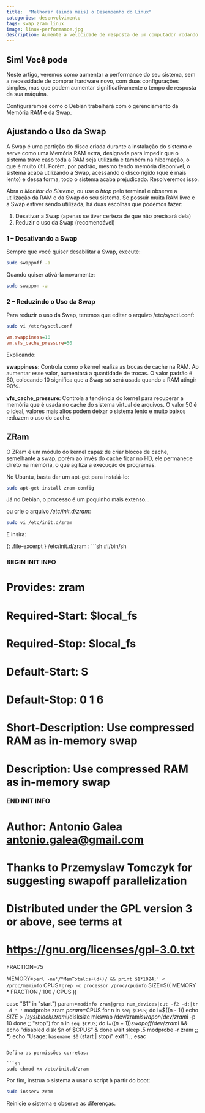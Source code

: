 ```yaml
---
title:  "Melhorar (ainda mais) o Desempenho do Linux"
categories: desenvolvimento
tags: swap zram linux
image: linux-performance.jpg
description: Aumente a velocidade de resposta de um computador rodando Linux personalizando a swap e instalando a zram.
---
```


## Sim! Você pode

Neste artigo, veremos como aumentar a performance do seu sistema, sem a necessidade de comprar hardware novo, com duas configurações simples, mas que podem aumentar significativamente o tempo de resposta da sua máquina.

Configuraremos como o Debian trabalhará com o gerenciamento da Memória RAM e da Swap.

## Ajustando o Uso da Swap

A Swap é uma partição do disco criada durante a instalação do sistema e serve como uma Memória RAM extra, designada para impedir que o sistema trave caso toda a RAM seja utilizada e também na hibernação, o que é muito útil. Porém, por padrão, mesmo tendo memória disponível, o sistema acaba utilizando a Swap, acessando o disco rígido (que é mais lento) e dessa forma, todo o sistema acaba prejudicado. Resolveremos isso.

Abra o _Monitor do Sistema_, ou use o _htop_ pelo terminal e observe a utilização da RAM e da Swap do seu sistema. Se possuir muita RAM livre e a Swap estiver sendo utilizada, há duas escolhas que podemos fazer:

1. Desativar a Swap (apenas se tiver certeza de que não precisará dela)
2. Reduzir o uso da Swap (recomendável)

### 1 – Desativando a Swap

Sempre que você quiser desabilitar a Swap, execute:

```sh
sudo swappoff -a
```

Quando quiser ativá-la novamente:

```sh
sudo swappon -a
```

### 2 – Reduzindo o Uso da Swap

Para reduzir o uso da Swap, teremos que editar o arquivo /etc/sysctl.conf:

```sh
sudo vi /etc/sysctl.conf
```

```ini
vm.swappiness=10
vm.vfs_cache_pressure=50
```

Explicando:

**swappiness**:  Controla como o kernel realiza as trocas de cache na RAM. Ao aumentar esse valor, aumentará a quantidade de trocas. O valor padrão é 60, colocando 10 significa que a Swap só será usada quando a RAM atingir 90%.

**vfs_cache_pressure**: Controla a tendência do kernel para recuperar a memória que é usada no cache do sistema virtual de arquivos. O valor 50 é o ideal, valores mais altos podem deixar o sistema lento e muito baixos reduzem o uso do cache.

## ZRam

O ZRam é um módulo do kernel capaz de criar blocos de cache, semelhante a swap, porém ao invés do cache ficar no HD, ele permanece direto na memória, o que agiliza a execução de programas.

No Ubuntu, basta dar um apt-get para instalá-lo:

```sh
sudo apt-get install zram-config
```

Já no Debian, o processo é um poquinho mais extenso...

 ou crie o arquivo _/etc/init.d/zram_:

```sh
sudo vi /etc/init.d/zram
```

E insira:

{: .file-excerpt }
/etc/init.d/zram
: ```sh
  #!/bin/sh
  ### BEGIN INIT INFO
  # Provides:          zram
  # Required-Start:    $local_fs
  # Required-Stop:     $local_fs
  # Default-Start:     S
  # Default-Stop:      0 1 6
  # Short-Description: Use compressed RAM as in-memory swap
  # Description:       Use compressed RAM as in-memory swap
  ### END INIT INFO

  # Author: Antonio Galea <antonio.galea@gmail.com>
  # Thanks to Przemyslaw Tomczyk for suggesting swapoff parallelization
  # Distributed under the GPL version 3 or above, see terms at
  #      https://gnu.org/licenses/gpl-3.0.txt

  FRACTION=75

  MEMORY=`perl -ne'/^MemTotal:s+(d+)/ && print $1*1024;' < /proc/meminfo`
  CPUS=`grep -c processor /proc/cpuinfo`
  SIZE=$(( MEMORY * FRACTION / 100 / CPUS ))

  case "$1" in
    "start")
      param=`modinfo zram|grep num_devices|cut -f2 -d:|tr -d ' '`
      modprobe zram $param=$CPUS
      for n in `seq $CPUS`; do
        i=$((n - 1))
        echo $SIZE > /sys/block/zram$i/disksize
        mkswap /dev/zram$i
        swapon /dev/zram$i -p 10
      done
      ;;
    "stop")
      for n in `seq $CPUS`; do
        i=$((n - 1))
        swapoff /dev/zram$i && echo "disabled disk $n of $CPUS" &
      done
      wait
      sleep .5
      modprobe -r zram
      ;;
    *)
      echo "Usage: `basename $0` (start | stop)"
      exit 1
      ;;
  esac
  ```

Defina as permissões corretas:

```sh
sudo chmod +x /etc/init.d/zram
```

Por fim, instrua o sistema a usar o script à partir do boot:

```sh
sudo insserv zram
```

Reinicie o sistema e observe as diferenças.
